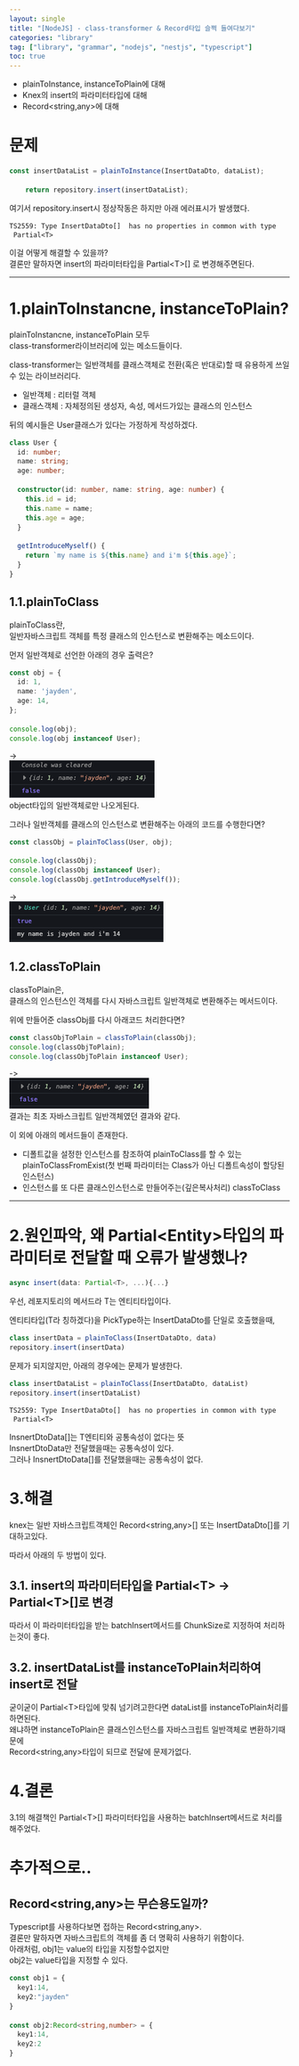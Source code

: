 ```yaml
---
layout: single
title: "[NodeJS] - class-transformer & Record타입 슬쩍 들여다보기"
categories: "library"
tag: ["library", "grammar", "nodejs", "nestjs", "typescript"]
toc: true
---
```


- plainToInstance, instanceToPlain에 대해
- Knex의 insert의 파라미터타입에 대해
- Record<string,any>에 대해

# 문제
```typescript
const insertDataList = plainToInstance(InsertDataDto, dataList);

    return repository.insert(insertDataList);
```
여기서 repository.insert시 정상작동은 하지만 아래 에러표시가 발생했다.

```
TS2559: Type InsertDataDto[]  has no properties in common with type  Partial<T>
```

이걸 어떻게 해결할 수 있을까?   
결론만 말하자면 insert의 파라미터타입을 Partial\<T>[]  로 변경해주면된다.


---

# 1.plainToInstancne, instanceToPlain?   
plainToInstancne, instanceToPlain 모두   
class-transformer라이브러리에 있는 메소드들이다.

class-transformer는
일반객체를 클래스객체로 전환(혹은 반대로)할 때 유용하게 쓰일 수 있는 라이브러리다.
- 일반객체 : 리터럴 객체
- 클래스객체 : 자체정의된 생성자, 속성, 메서드가있는 클래스의 인스턴스

뒤의 예시들은 User클래스가 있다는 가정하게 작성하겠다.
```typescript
class User {
  id: number;
  name: string;
  age: number;

  constructor(id: number, name: string, age: number) {
    this.id = id;
    this.name = name;
    this.age = age;
  }

  getIntroduceMyself() {
    return `my name is ${this.name} and i'm ${this.age}`;
  }
}
```

## 1.1.plainToClass
plainToClass란,   
일반자바스크립트 객체를 특정 클래스의 인스턴스로 변환해주는 메소드이다.

먼저 일반객체로 선언한 아래의 경우 출력은?
```typescript
const obj = {
  id: 1,
  name: 'jayden',
  age: 14,
};

console.log(obj);
console.log(obj instanceof User);
```
->   
![alt text](image-3.png)   
object타입의 일반객체로만 나오게된다.

그러나 일반객체를 클래스의 인스턴스로 변환해주는 아래의 코드를 수행한다면?
```typescript
const classObj = plainToClass(User, obj);

console.log(classObj);
console.log(classObj instanceof User);
console.log(classObj.getIntroduceMyself());
```
->    
![alt text](image-4.png)

## 1.2.classToPlain
classToPlain은,   
클래스의 인스턴스인 객체를 다시 자바스크립트 일반객체로 변환해주는 메서드이다.

위에 만들어준 classObj를 다시 아래코드 처리한다면?
```typescript
const classObjToPlain = classToPlain(classObj);
console.log(classObjToPlain);
console.log(classObjToPlain instanceof User);
```
->   
![alt text](image-5.png)   
결과는 최초 자바스크립트 일반객체였던 결과와 같다.

이 외에 아래의 메서드들이 존재한다.
- 디폴트값을 설정한 인스턴스를 참조하여 plainToClass를 할 수 있는 plainToClassFromExist(첫 번째 파라미터는 Class가 아닌 디폴트속성이 할당된 인스턴스)
- 인스턴스를 또 다른 클래스인스턴스로 만들어주는(깊은복사처리) classToClass
---
# 2.원인파악, 왜 Partial\<Entity>타입의 파라미터로 전달할 때 오류가 발생했나?
```typescript
async insert(data: Partial<T>, ...){...}
```
우선, 레포지토리의 메서드라 T는 엔티티타입이다.   

엔티티타입(T라 칭하겠다)을 PickType하는 InsertDataDto를 단일로 호출했을때,
```typescript
class insertData = plainToClass(InsertDataDto, data)
repository.insert(insertData)
```
문제가 되지않지만, 아래의 경우에는 문제가 발생한다.
```typescript
class insertDataList = plainToClass(InsertDataDto, dataList)
repository.insert(insertDataList)
```
```
TS2559: Type InsertDataDto[]  has no properties in common with type  Partial<T> 
```
InsnertDtoData[]는 T엔티티와 공통속성이 없다는 뜻   
InsnertDtoData만 전달했을때는 공통속성이 있다.   
그러나 InsnertDtoData[]를 전달했을때는 공통속성이 없다.

# 3.해결
knex는 일반 자바스크립트객체인 Record\<string,any>[] 또는 InsertDataDto[]를 기대하고있다.

따라서 아래의 두 방법이 있다.
## 3.1. insert의 파라미터타입을 Partial\<T> -> Partial\<T>[]로 변경
따라서 이 파라미터타입을 받는 batchInsert메서드를 ChunkSize로 지정하여 처리하는것이 좋다.

## 3.2. insertDataList를 instanceToPlain처리하여 insert로 전달
굳이굳이 Partial\<T>타입에 맞춰 넘기려고한다면 dataList를 instanceToPlain처리를 하면된다.   
왜냐하면 instanceToPlain은 클래스인스턴스를 자바스크립트 일반객체로 변환하기때문에   
Record<string,any>타입이 되므로 전달에 문제가없다.


# 4.결론
3.1의 해결책인 Partial\<T>[] 파라미터타입을 사용하는 batchInsert메서드로 처리를 해주었다.


# 추가적으로..
## Record<string,any>는 무슨용도일까?
Typescript를 사용하다보면 접하는 Record<string,any>.   
결론만 말하자면 자바스크립트의 객체를 좀 더 명확히 사용하기 위함이다.   
아래처럼, obj1는 value의 타입을 지정할수없지만   
obj2는 value타입을 지정할 수 있다.
```typescript
const obj1 = {
  key1:14,
  key2:"jayden"
}

const obj2:Record<string,number> = {
  key1:14,
  key2:2
}
```